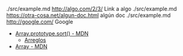 
./src/example.md http://algo.com/2/3/ Link a algo
./src/example.md https://otra-cosa.net/algun-doc.html algún doc
./src/example.md http://google.com/ Google
 * [Array.prototype.sort() - MDN](https://developer.mozilla.org/es/docs/Web/JavaScript/Reference/Global_Objects/Array/sort)
   * [Arreglos](https://curriculum.laboratoria.la/es/topics/javascript/04-arrays)
  * [Array - MDN](https://developer.mozilla.org/es/docs/Web/JavaScript/Reference/Global_Objects/Array/)